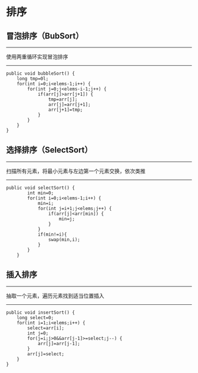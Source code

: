 # 排序
## 冒泡排序（BubSort）

---
使用两重循环实现冒泡排序

---

```
public void bubbleSort() {
	long tmp=0l;
	for(int i=0;i<elems-1;i++) {
		for(int j=0;j<elems-i-1;j++) {
			if(arr[j]>arr[j+1]) {
				tmp=arr[j];
				arr[j]=arr[j+1];
				arr[j+1]=tmp;
			}
		}
	}
}
```
## 选择排序（SelectSort）
---
扫描所有元素，将最小元素与左边第一个元素交换，依次类推

---

```
public void selectSort() {
		int min=0;
		for(int i=0;i<elems-1;i++) {
			min=i;
			for(int j=i+1;j<elems;j++) {
				if(arr[j]<arr[min]) {
					min=j;
				}
			}
            if(min!=i){
			    swap(min,i);   
            }
		}
	}
```
## 插入排序

---
抽取一个元素，遍历元素找到适当位置插入

---

```
public void insertSort() {
	long select=0;
	for(int i=1;i<elems;i++) {
		select=arr[i];
		int j=0;
		for(j=i;j>0&&arr[j-1]>=select;j--) {
			arr[j]=arr[j-1];
		}
		arr[j]=select;
	}
}
```
